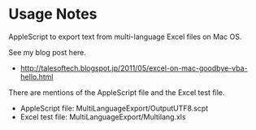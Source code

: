 # Usage Notes
AppleScript to export text from multi-language Excel files on Mac OS.

See my blog post here.
- http://talesoftech.blogspot.jp/2011/05/excel-on-mac-goodbye-vba-hello.html

There are mentions of the AppleScript file and the Excel test file.
- AppleScript file: MultiLanguageExport/OutputUTF8.scpt
- Excel test file: MultiLanguageExport/Multilang.xls
